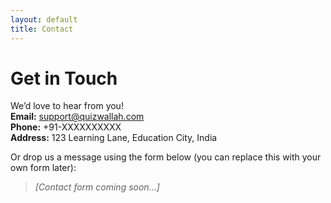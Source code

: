 ```yaml
---
layout: default
title: Contact
---
```



# Get in Touch

We’d love to hear from you!  
**Email:** support@quizwallah.com  
**Phone:** +91-XXXXXXXXXX  
**Address:** 123 Learning Lane, Education City, India  

Or drop us a message using the form below (you can replace this with your own form later):

> _[Contact form coming soon…]_  
